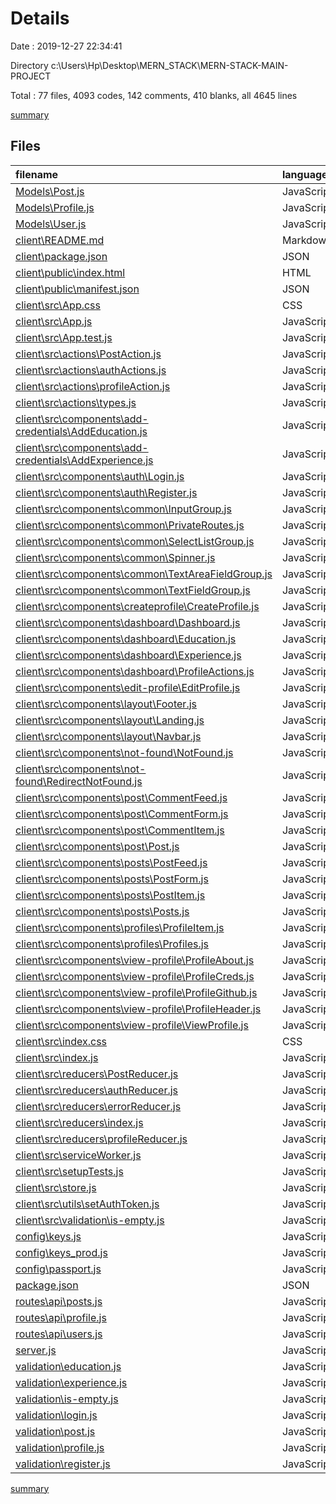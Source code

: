 # Details

Date : 2019-12-27 22:34:41

Directory c:\Users\Hp\Desktop\MERN_STACK\MERN-STACK-MAIN-PROJECT

Total : 77 files,  4093 codes, 142 comments, 410 blanks, all 4645 lines

[summary](results.md)

## Files
| filename | language | code | comment | blank | total |
| :--- | :--- | ---: | ---: | ---: | ---: |
| [Models\Post.js](file:///c%3A/Users/Hp/Desktop/MERN_STACK/MERN-STACK-MAIN-PROJECT/Models/Post.js) | JavaScript | 53 | 0 | 3 | 56 |
| [Models\Profile.js](file:///c%3A/Users/Hp/Desktop/MERN_STACK/MERN-STACK-MAIN-PROJECT/Models/Profile.js) | JavaScript | 117 | 0 | 3 | 120 |
| [Models\User.js](file:///c%3A/Users/Hp/Desktop/MERN_STACK/MERN-STACK-MAIN-PROJECT/Models/User.js) | JavaScript | 24 | 0 | 3 | 27 |
| [client\README.md](file:///c%3A/Users/Hp/Desktop/MERN_STACK/MERN-STACK-MAIN-PROJECT/client/README.md) | Markdown | 37 | 0 | 32 | 69 |
| [client\package.json](file:///c%3A/Users/Hp/Desktop/MERN_STACK/MERN-STACK-MAIN-PROJECT/client/package.json) | JSON | 44 | 0 | 1 | 45 |
| [client\public\index.html](file:///c%3A/Users/Hp/Desktop/MERN_STACK/MERN-STACK-MAIN-PROJECT/client/public/index.html) | HTML | 47 | 4 | 4 | 55 |
| [client\public\manifest.json](file:///c%3A/Users/Hp/Desktop/MERN_STACK/MERN-STACK-MAIN-PROJECT/client/public/manifest.json) | JSON | 25 | 0 | 1 | 26 |
| [client\src\App.css](file:///c%3A/Users/Hp/Desktop/MERN_STACK/MERN-STACK-MAIN-PROJECT/client/src/App.css) | CSS | 38 | 0 | 8 | 46 |
| [client\src\App.js](file:///c%3A/Users/Hp/Desktop/MERN_STACK/MERN-STACK-MAIN-PROJECT/client/src/App.js) | JavaScript | 82 | 7 | 15 | 104 |
| [client\src\App.test.js](file:///c%3A/Users/Hp/Desktop/MERN_STACK/MERN-STACK-MAIN-PROJECT/client/src/App.test.js) | JavaScript | 8 | 0 | 2 | 10 |
| [client\src\actions\PostAction.js](file:///c%3A/Users/Hp/Desktop/MERN_STACK/MERN-STACK-MAIN-PROJECT/client/src/actions/PostAction.js) | JavaScript | 146 | 10 | 11 | 167 |
| [client\src\actions\authActions.js](file:///c%3A/Users/Hp/Desktop/MERN_STACK/MERN-STACK-MAIN-PROJECT/client/src/actions/authActions.js) | JavaScript | 43 | 11 | 8 | 62 |
| [client\src\actions\profileAction.js](file:///c%3A/Users/Hp/Desktop/MERN_STACK/MERN-STACK-MAIN-PROJECT/client/src/actions/profileAction.js) | JavaScript | 161 | 11 | 11 | 183 |
| [client\src\actions\types.js](file:///c%3A/Users/Hp/Desktop/MERN_STACK/MERN-STACK-MAIN-PROJECT/client/src/actions/types.js) | JavaScript | 13 | 0 | 1 | 14 |
| [client\src\components\add-credentials\AddEducation.js](file:///c%3A/Users/Hp/Desktop/MERN_STACK/MERN-STACK-MAIN-PROJECT/client/src/components/add-credentials/AddEducation.js) | JavaScript | 142 | 0 | 3 | 145 |
| [client\src\components\add-credentials\AddExperience.js](file:///c%3A/Users/Hp/Desktop/MERN_STACK/MERN-STACK-MAIN-PROJECT/client/src/components/add-credentials/AddExperience.js) | JavaScript | 142 | 0 | 3 | 145 |
| [client\src\components\auth\Login.js](file:///c%3A/Users/Hp/Desktop/MERN_STACK/MERN-STACK-MAIN-PROJECT/client/src/components/auth/Login.js) | JavaScript | 79 | 0 | 5 | 84 |
| [client\src\components\auth\Register.js](file:///c%3A/Users/Hp/Desktop/MERN_STACK/MERN-STACK-MAIN-PROJECT/client/src/components/auth/Register.js) | JavaScript | 97 | 0 | 6 | 103 |
| [client\src\components\common\InputGroup.js](file:///c%3A/Users/Hp/Desktop/MERN_STACK/MERN-STACK-MAIN-PROJECT/client/src/components/common/InputGroup.js) | JavaScript | 25 | 0 | 3 | 28 |
| [client\src\components\common\PrivateRoutes.js](file:///c%3A/Users/Hp/Desktop/MERN_STACK/MERN-STACK-MAIN-PROJECT/client/src/components/common/PrivateRoutes.js) | JavaScript | 19 | 0 | 3 | 22 |
| [client\src\components\common\SelectListGroup.js](file:///c%3A/Users/Hp/Desktop/MERN_STACK/MERN-STACK-MAIN-PROJECT/client/src/components/common/SelectListGroup.js) | JavaScript | 26 | 0 | 3 | 29 |
| [client\src\components\common\Spinner.js](file:///c%3A/Users/Hp/Desktop/MERN_STACK/MERN-STACK-MAIN-PROJECT/client/src/components/common/Spinner.js) | JavaScript | 14 | 0 | 3 | 17 |
| [client\src\components\common\TextAreaFieldGroup.js](file:///c%3A/Users/Hp/Desktop/MERN_STACK/MERN-STACK-MAIN-PROJECT/client/src/components/common/TextAreaFieldGroup.js) | JavaScript | 27 | 0 | 3 | 30 |
| [client\src\components\common\TextFieldGroup.js](file:///c%3A/Users/Hp/Desktop/MERN_STACK/MERN-STACK-MAIN-PROJECT/client/src/components/common/TextFieldGroup.js) | JavaScript | 31 | 0 | 3 | 34 |
| [client\src\components\createprofile\CreateProfile.js](file:///c%3A/Users/Hp/Desktop/MERN_STACK/MERN-STACK-MAIN-PROJECT/client/src/components/createprofile/CreateProfile.js) | JavaScript | 228 | 1 | 12 | 241 |
| [client\src\components\dashboard\Dashboard.js](file:///c%3A/Users/Hp/Desktop/MERN_STACK/MERN-STACK-MAIN-PROJECT/client/src/components/dashboard/Dashboard.js) | JavaScript | 81 | 2 | 4 | 87 |
| [client\src\components\dashboard\Education.js](file:///c%3A/Users/Hp/Desktop/MERN_STACK/MERN-STACK-MAIN-PROJECT/client/src/components/dashboard/Education.js) | JavaScript | 50 | 0 | 3 | 53 |
| [client\src\components\dashboard\Experience.js](file:///c%3A/Users/Hp/Desktop/MERN_STACK/MERN-STACK-MAIN-PROJECT/client/src/components/dashboard/Experience.js) | JavaScript | 50 | 0 | 3 | 53 |
| [client\src\components\dashboard\ProfileActions.js](file:///c%3A/Users/Hp/Desktop/MERN_STACK/MERN-STACK-MAIN-PROJECT/client/src/components/dashboard/ProfileActions.js) | JavaScript | 20 | 0 | 3 | 23 |
| [client\src\components\edit-profile\EditProfile.js](file:///c%3A/Users/Hp/Desktop/MERN_STACK/MERN-STACK-MAIN-PROJECT/client/src/components/edit-profile/EditProfile.js) | JavaScript | 276 | 4 | 16 | 296 |
| [client\src\components\layout\Footer.js](file:///c%3A/Users/Hp/Desktop/MERN_STACK/MERN-STACK-MAIN-PROJECT/client/src/components/layout/Footer.js) | JavaScript | 13 | 0 | 3 | 16 |
| [client\src\components\layout\Landing.js](file:///c%3A/Users/Hp/Desktop/MERN_STACK/MERN-STACK-MAIN-PROJECT/client/src/components/layout/Landing.js) | JavaScript | 38 | 0 | 5 | 43 |
| [client\src\components\layout\Navbar.js](file:///c%3A/Users/Hp/Desktop/MERN_STACK/MERN-STACK-MAIN-PROJECT/client/src/components/layout/Navbar.js) | JavaScript | 89 | 0 | 7 | 96 |
| [client\src\components\not-found\NotFound.js](file:///c%3A/Users/Hp/Desktop/MERN_STACK/MERN-STACK-MAIN-PROJECT/client/src/components/not-found/NotFound.js) | JavaScript | 7 | 0 | 3 | 10 |
| [client\src\components\not-found\RedirectNotFound.js](file:///c%3A/Users/Hp/Desktop/MERN_STACK/MERN-STACK-MAIN-PROJECT/client/src/components/not-found/RedirectNotFound.js) | JavaScript | 14 | 0 | 3 | 17 |
| [client\src\components\post\CommentFeed.js](file:///c%3A/Users/Hp/Desktop/MERN_STACK/MERN-STACK-MAIN-PROJECT/client/src/components/post/CommentFeed.js) | JavaScript | 11 | 0 | 3 | 14 |
| [client\src\components\post\CommentForm.js](file:///c%3A/Users/Hp/Desktop/MERN_STACK/MERN-STACK-MAIN-PROJECT/client/src/components/post/CommentForm.js) | JavaScript | 68 | 0 | 5 | 73 |
| [client\src\components\post\CommentItem.js](file:///c%3A/Users/Hp/Desktop/MERN_STACK/MERN-STACK-MAIN-PROJECT/client/src/components/post/CommentItem.js) | JavaScript | 42 | 0 | 6 | 48 |
| [client\src\components\post\Post.js](file:///c%3A/Users/Hp/Desktop/MERN_STACK/MERN-STACK-MAIN-PROJECT/client/src/components/post/Post.js) | JavaScript | 46 | 0 | 5 | 51 |
| [client\src\components\posts\PostFeed.js](file:///c%3A/Users/Hp/Desktop/MERN_STACK/MERN-STACK-MAIN-PROJECT/client/src/components/posts/PostFeed.js) | JavaScript | 15 | 0 | 4 | 19 |
| [client\src\components\posts\PostForm.js](file:///c%3A/Users/Hp/Desktop/MERN_STACK/MERN-STACK-MAIN-PROJECT/client/src/components/posts/PostForm.js) | JavaScript | 67 | 0 | 5 | 72 |
| [client\src\components\posts\PostItem.js](file:///c%3A/Users/Hp/Desktop/MERN_STACK/MERN-STACK-MAIN-PROJECT/client/src/components/posts/PostItem.js) | JavaScript | 89 | 0 | 9 | 98 |
| [client\src\components\posts\Posts.js](file:///c%3A/Users/Hp/Desktop/MERN_STACK/MERN-STACK-MAIN-PROJECT/client/src/components/posts/Posts.js) | JavaScript | 36 | 0 | 5 | 41 |
| [client\src\components\profiles\ProfileItem.js](file:///c%3A/Users/Hp/Desktop/MERN_STACK/MERN-STACK-MAIN-PROJECT/client/src/components/profiles/ProfileItem.js) | JavaScript | 46 | 0 | 5 | 51 |
| [client\src\components\profiles\Profiles.js](file:///c%3A/Users/Hp/Desktop/MERN_STACK/MERN-STACK-MAIN-PROJECT/client/src/components/profiles/Profiles.js) | JavaScript | 44 | 0 | 2 | 46 |
| [client\src\components\view-profile\ProfileAbout.js](file:///c%3A/Users/Hp/Desktop/MERN_STACK/MERN-STACK-MAIN-PROJECT/client/src/components/view-profile/ProfileAbout.js) | JavaScript | 37 | 0 | 4 | 41 |
| [client\src\components\view-profile\ProfileCreds.js](file:///c%3A/Users/Hp/Desktop/MERN_STACK/MERN-STACK-MAIN-PROJECT/client/src/components/view-profile/ProfileCreds.js) | JavaScript | 90 | 0 | 4 | 94 |
| [client\src\components\view-profile\ProfileGithub.js](file:///c%3A/Users/Hp/Desktop/MERN_STACK/MERN-STACK-MAIN-PROJECT/client/src/components/view-profile/ProfileGithub.js) | JavaScript | 65 | 0 | 6 | 71 |
| [client\src\components\view-profile\ProfileHeader.js](file:///c%3A/Users/Hp/Desktop/MERN_STACK/MERN-STACK-MAIN-PROJECT/client/src/components/view-profile/ProfileHeader.js) | JavaScript | 67 | 0 | 3 | 70 |
| [client\src\components\view-profile\ViewProfile.js](file:///c%3A/Users/Hp/Desktop/MERN_STACK/MERN-STACK-MAIN-PROJECT/client/src/components/view-profile/ViewProfile.js) | JavaScript | 58 | 5 | 4 | 67 |
| [client\src\index.css](file:///c%3A/Users/Hp/Desktop/MERN_STACK/MERN-STACK-MAIN-PROJECT/client/src/index.css) | CSS | 12 | 0 | 2 | 14 |
| [client\src\index.js](file:///c%3A/Users/Hp/Desktop/MERN_STACK/MERN-STACK-MAIN-PROJECT/client/src/index.js) | JavaScript | 7 | 3 | 3 | 13 |
| [client\src\reducers\PostReducer.js](file:///c%3A/Users/Hp/Desktop/MERN_STACK/MERN-STACK-MAIN-PROJECT/client/src/reducers/PostReducer.js) | JavaScript | 45 | 0 | 2 | 47 |
| [client\src\reducers\authReducer.js](file:///c%3A/Users/Hp/Desktop/MERN_STACK/MERN-STACK-MAIN-PROJECT/client/src/reducers/authReducer.js) | JavaScript | 18 | 0 | 3 | 21 |
| [client\src\reducers\errorReducer.js](file:///c%3A/Users/Hp/Desktop/MERN_STACK/MERN-STACK-MAIN-PROJECT/client/src/reducers/errorReducer.js) | JavaScript | 12 | 0 | 2 | 14 |
| [client\src\reducers\index.js](file:///c%3A/Users/Hp/Desktop/MERN_STACK/MERN-STACK-MAIN-PROJECT/client/src/reducers/index.js) | JavaScript | 11 | 0 | 2 | 13 |
| [client\src\reducers\profileReducer.js](file:///c%3A/Users/Hp/Desktop/MERN_STACK/MERN-STACK-MAIN-PROJECT/client/src/reducers/profileReducer.js) | JavaScript | 39 | 0 | 3 | 42 |
| [client\src\serviceWorker.js](file:///c%3A/Users/Hp/Desktop/MERN_STACK/MERN-STACK-MAIN-PROJECT/client/src/serviceWorker.js) | JavaScript | 94 | 31 | 13 | 138 |
| [client\src\setupTests.js](file:///c%3A/Users/Hp/Desktop/MERN_STACK/MERN-STACK-MAIN-PROJECT/client/src/setupTests.js) | JavaScript | 1 | 4 | 1 | 6 |
| [client\src\store.js](file:///c%3A/Users/Hp/Desktop/MERN_STACK/MERN-STACK-MAIN-PROJECT/client/src/store.js) | JavaScript | 14 | 0 | 4 | 18 |
| [client\src\utils\setAuthToken.js](file:///c%3A/Users/Hp/Desktop/MERN_STACK/MERN-STACK-MAIN-PROJECT/client/src/utils/setAuthToken.js) | JavaScript | 9 | 2 | 3 | 14 |
| [client\src\validation\is-empty.js](file:///c%3A/Users/Hp/Desktop/MERN_STACK/MERN-STACK-MAIN-PROJECT/client/src/validation/is-empty.js) | JavaScript | 9 | 0 | 2 | 11 |
| [config\keys.js](file:///c%3A/Users/Hp/Desktop/MERN_STACK/MERN-STACK-MAIN-PROJECT/config/keys.js) | JavaScript | 5 | 0 | 1 | 6 |
| [config\keys_prod.js](file:///c%3A/Users/Hp/Desktop/MERN_STACK/MERN-STACK-MAIN-PROJECT/config/keys_prod.js) | JavaScript | 4 | 0 | 1 | 5 |
| [config\passport.js](file:///c%3A/Users/Hp/Desktop/MERN_STACK/MERN-STACK-MAIN-PROJECT/config/passport.js) | JavaScript | 22 | 0 | 3 | 25 |
| [package.json](file:///c%3A/Users/Hp/Desktop/MERN_STACK/MERN-STACK-MAIN-PROJECT/package.json) | JSON | 34 | 0 | 1 | 35 |
| [routes\api\posts.js](file:///c%3A/Users/Hp/Desktop/MERN_STACK/MERN-STACK-MAIN-PROJECT/routes/api/posts.js) | JavaScript | 153 | 18 | 20 | 191 |
| [routes\api\profile.js](file:///c%3A/Users/Hp/Desktop/MERN_STACK/MERN-STACK-MAIN-PROJECT/routes/api/profile.js) | JavaScript | 207 | 21 | 22 | 250 |
| [routes\api\users.js](file:///c%3A/Users/Hp/Desktop/MERN_STACK/MERN-STACK-MAIN-PROJECT/routes/api/users.js) | JavaScript | 92 | 1 | 10 | 103 |
| [server.js](file:///c%3A/Users/Hp/Desktop/MERN_STACK/MERN-STACK-MAIN-PROJECT/server.js) | JavaScript | 33 | 7 | 8 | 48 |
| [validation\education.js](file:///c%3A/Users/Hp/Desktop/MERN_STACK/MERN-STACK-MAIN-PROJECT/validation/education.js) | JavaScript | 25 | 0 | 5 | 30 |
| [validation\experience.js](file:///c%3A/Users/Hp/Desktop/MERN_STACK/MERN-STACK-MAIN-PROJECT/validation/experience.js) | JavaScript | 21 | 0 | 5 | 26 |
| [validation\is-empty.js](file:///c%3A/Users/Hp/Desktop/MERN_STACK/MERN-STACK-MAIN-PROJECT/validation/is-empty.js) | JavaScript | 9 | 0 | 2 | 11 |
| [validation\login.js](file:///c%3A/Users/Hp/Desktop/MERN_STACK/MERN-STACK-MAIN-PROJECT/validation/login.js) | JavaScript | 20 | 0 | 6 | 26 |
| [validation\post.js](file:///c%3A/Users/Hp/Desktop/MERN_STACK/MERN-STACK-MAIN-PROJECT/validation/post.js) | JavaScript | 16 | 0 | 5 | 21 |
| [validation\profile.js](file:///c%3A/Users/Hp/Desktop/MERN_STACK/MERN-STACK-MAIN-PROJECT/validation/profile.js) | JavaScript | 54 | 0 | 7 | 61 |
| [validation\register.js](file:///c%3A/Users/Hp/Desktop/MERN_STACK/MERN-STACK-MAIN-PROJECT/validation/register.js) | JavaScript | 40 | 0 | 4 | 44 |

[summary](results.md)